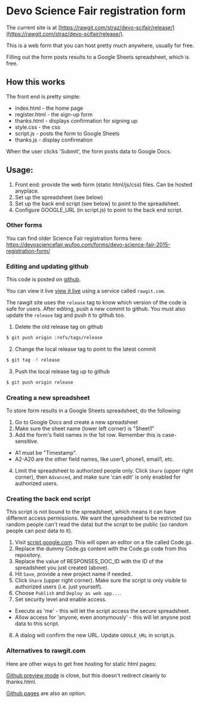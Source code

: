 # Devo Science Fair registration form

The current site is at [https://rawgit.com/straz/devo-scifair/release/](https://rawgit.com/straz/devo-scifair/release/).

This is a web form that you can host pretty much anywhere, usually for free.

Filling out the form posts results to a Google Sheets spreadsheet, which is free.

## How this works

The front end is pretty simple:
 * index.html - the home page
 * register.html - the sign-up form
 * thanks.html - displays confirmation for signing up
 * style.css - the css
 * script.js - posts the form to Google Sheets
 * thanks.js - display confirmation

When the user clicks 'Submit', the form posts data to Google Docs.

## Usage:
 1. Front end: provide the web form (static html/js/css) files. Can be hosted anyplace.
 2. Set up the spreadsheet (see below)
 3. Set up the back end script (see below) to point to the spreadsheet.
 4. Configure GOOGLE_URL (in script.js) to point to the back end script.

### Other forms
You can find older Science Fair registration forms here:
    https://devosciencefair.wufoo.com/forms/devo-science-fair-2015-registration-form/

### Editing and updating github

This code is posted on [github](https://github.com/straz/devo-scifair/).

You can view it live [view it live](https://rawgit.com/straz/devo-scifair/release/index.html) using a service called `rawgit.com`.

The rawgit site uses the `release` tag to know which version of the
code is safe for users.  After editing, push a new commit to
github. You must also update the `release` tag and push it to github too.

1. Delete the old release tag on github
```bash
$ git push origin :refs/tags/release
```
2. Change the local release tag to point to the latest commit
```bash
$ git tag -f release
```
3. Push the local release tag up to github
```bash
$ git push origin release
```

### Creating a new spreadsheet

To store form results in a Google Sheets spreadsheet, do the following:

1. Go to Google Docs and create a new spreadsheet
2. Make sure the sheet name (lower left corner) is "Sheet1"
3. Add the form's field names in the 1st row. Remember this is case-sensitive.
  * A1 must be "Timestamp". 
  * A2-A20 are the other field names, like user1, phone1, email1, etc.
4. Limit the spreadsheet to authorized people only. Click `Share` (upper right corner), then `Advanced`, and make sure 'can edit' is only enabled for authorized users.

### Creating the back end script

This script is not bound to the spreadsheet, which means it can have
different access permissions. We want the spreadsheet to be restricted
(so random people can't read the data) but the script to be public (so
random people can post data to it).

1. Visit [script.google.com](http://script.google.com). This will open an editor on a file called Code.gs.
2. Replace the dummy Code.gs content with the Code.gs code from this repository.
3. Replace the value of RESPONSES_DOC_ID with the ID of the spreadsheet you just created (above).
4. Hit `Save`, provide a new project name if needed.
5. Click `Share` (upper right corner). Make sure the script is only visible to authorized users (i.e. just yourself).
6. Choose `Publish` and `Deploy as web app...`. 
7. Set security level and enable access. 
  * Execute as 'me' - this will let the script access the secure spreadsheet.
  * Allow access for 'anyone, even anonymously' - this will let anyone post data to this script.
8. A dialog will confirm the new URL. Update `GOOGLE_URL` in script.js.

### Alternatives to rawgit.com

Here are other ways to get free hosting for static html pages:

[Github preview mode](http://htmlpreview.github.io/) is close, but this doesn't redirect cleanly to thanks.html.

[Github pages](http://pages.github.com) are also an option.
